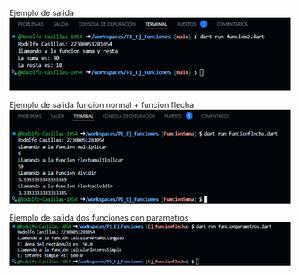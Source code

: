 Ejemplo de salida
![alt text](image.png)

Ejemplo de salida funcion normal + funcion flecha 
![alt text](image-1.png)

Ejemplo de salida dos funciones con parametros
![alt text](image-2.png)
